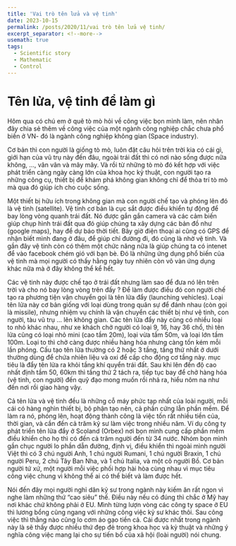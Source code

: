 ```yaml
---
title: 'Vai trò tên lửa và vệ tinh'
date: 2023-10-15
permalink: /posts/2020/11/vai trò tên lửa vệ tinh/
excerpt_separator: <!--more-->
usemath: true
tags:
  - Scientific story
  - Mathematic
  - Control 
---
```


# Tên lửa, vệ tinh để làm gì

Hôm qua có chú em ở quê tò mò hỏi về công việc bọn mình làm, nên nhân đây chia sẻ thêm về công việc của một ngành công nghiệp chắc chưa phổ biến ở VN- đó là ngành công nghiệp không gian (Space industry).  

<!--more-->

Cơ bản thì con người là giống tò mò, luôn đặt câu hỏi trên trời kia có cái gì, giới hạn của vũ trụ này đến đâu, ngoài trái đất thì có nơi nào sống được nữa không, …, vân vân và mây mây. Và rồi từ những tò mò đó kết hợp với việc phát triển càng ngày càng lớn của khoa học kỷ thuật, con người tạo ra những công cụ, thiết bị để khám phá không gian không chỉ để thỏa trí tò mò mà qua đó giúp ích cho cuộc sống. 

Một thiết bị hữu ích trong không gian mà con người chế tạo và phóng lên đó là vệ tinh (satellite). Vệ tinh cơ bản là cục sắt được điều khiển tự động để bay lòng vòng quanh trái đất. Nó được gắn gắn camera và các cảm biến giúp chụp hình trái đất qua đó giúp chúng ta xây dựng các bản đồ như (google maps), hay để dự báo thời tiết. Bây giờ điện thoại ai cũng có GPS để nhận biết mình đang ở đâu, để giúp chỉ đường đi, đó cũng là nhờ vệ tinh. Và gần đây vệ tinh còn có thêm một chức năng nữa là giúp chúng ta có intenet để vào facebook chém gió với bạn bè. Đó là những ứng dụng phổ biến của vệ tinh mà mọi người có thấy hằng ngày tuy nhiên còn vô vàn ứng dụng khác nữa mà ở đây không thể kể hết. 

Các vệ tinh này được chế tạo ở trái đất nhưng làm sao để đưa nó lên trên trời và cho nó bay lòng vòng trên đấy ? Để làm được điều đó con người chế tạo ra phương tiện vận chuyển gọi là tên lửa đẩy (launching vehicles). Loại tên lửa này cơ bản giống với loại dùng trong quân sự để đánh nhau (còn gọi là missile), nhưng nhiệm vụ chính là vận chuyển các thiết bị như vệ tinh, con người, tàu vũ trụ … lên không gian. Các tên lửa đẩy này cũng có nhiều loại to nhỏ khác nhau,  như xe khách chở người có loại 9, 16, hay 36 chổ, thì tên lửa cũng có loại nhỏ mini (cao tầm 20m), loại vừa tầm 50m, và loại lớn tầm 100m. Loại to thì chở càng được nhiều hàng hóa nhưng càng tốn kém mỗi lần phóng. Cấu tạo tên lửa thường có 2 hoặc 3 tầng, tầng thứ nhất ở dưới thường dùng để chứa nhiên liệu và oxi để cấp cho động cơ tầng này. mục tiêu là đẩy tên lửa ra khỏi tầng khí quyển trái đất. Sau khi lên đến độ cao nhất định tầm 50, 60km thì tầng thứ 2 tách ra, tiếp tục bay để chở hàng hóa (vệ tinh, con người) đến quỹ đạo mong muốn rồi nhả ra, hiểu nôm na như đến nơi rồi giao hàng vậy.  

Cả tên lửa và vệ tinh đều là những cỗ máy phức tạp nhất của loài người, mỗi cái có hàng nghìn thiết bị, bộ phận tạo nên, cả phần cứng lẫn phần mềm. Để làm ra nó, phóng lên, hoạt động thành công là việc tốn rất nhiều tiền của, thời gian, và cần đến cả trăm kỷ sư làm việc trong nhiều năm. Ví dụ công ty phát triển tên lửa đẩy ở Scoland (Orbex) nơi bọn mình cung cấp phần mềm điều khiển cho họ thì có đến cả trăm người đến từ 34 nước. Nhóm bọn mình gần chục người lo phần dẫn đường, định vị, điều khiển thì ngoài mình người Việt thì có 3 chú người Anh, 1 chú người Rumani, 1 chú người Braxin, 1 chú người Peru, 2 chú Tây Ban Nha, và 1 chú Italia, và một cô người Bồ. Cơ bản người tứ xứ, một người mỗi việc phối hợp hài hòa cùng nhau vì mục tiêu công việc chung vì không thể ai có thể biết và làm được hết.   

Nói đến đây mọi người nghỉ dân kỷ sư trong ngành này kiếm ăn rất ngon vì nghe làm những thứ “cao siêu” thế. Điều này nếu có đúng thì chắc ở Mỹ hay nơi khác chứ không phải ở EU. Mình từng lượn vòng các công ty space ở EU thì lương bổng cũng ngang với những công việc kỷ sư khác thôi. Sau công việc thì thằng nào cũng lo cơm áo gạo tiền cả. Cái được nhất trong ngành này là sẽ thấy được nhiều thứ đẹp đẻ trong khoa học và kỷ thuật và những ý nghĩa công việc mang lại cho sự tiến bố của xã hội (loài người) nói chung.